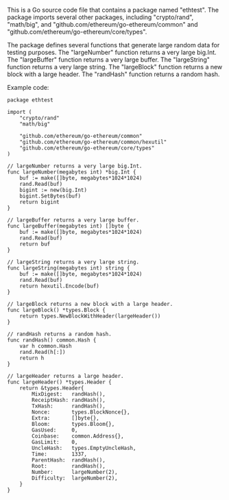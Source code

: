 This is a Go source code file that contains a package named "ethtest". The package imports several other packages, including "crypto/rand", "math/big", and "github.com/ethereum/go-ethereum/common" and "github.com/ethereum/go-ethereum/core/types".

The package defines several functions that generate large random data for testing purposes. The "largeNumber" function returns a very large big.Int. The "largeBuffer" function returns a very large buffer. The "largeString" function returns a very large string. The "largeBlock" function returns a new block with a large header. The "randHash" function returns a random hash.

Example code:

```
package ethtest

import (
	"crypto/rand"
	"math/big"

	"github.com/ethereum/go-ethereum/common"
	"github.com/ethereum/go-ethereum/common/hexutil"
	"github.com/ethereum/go-ethereum/core/types"
)

// largeNumber returns a very large big.Int.
func largeNumber(megabytes int) *big.Int {
	buf := make([]byte, megabytes*1024*1024)
	rand.Read(buf)
	bigint := new(big.Int)
	bigint.SetBytes(buf)
	return bigint
}

// largeBuffer returns a very large buffer.
func largeBuffer(megabytes int) []byte {
	buf := make([]byte, megabytes*1024*1024)
	rand.Read(buf)
	return buf
}

// largeString returns a very large string.
func largeString(megabytes int) string {
	buf := make([]byte, megabytes*1024*1024)
	rand.Read(buf)
	return hexutil.Encode(buf)
}

// largeBlock returns a new block with a large header.
func largeBlock() *types.Block {
	return types.NewBlockWithHeader(largeHeader())
}

// randHash returns a random hash.
func randHash() common.Hash {
	var h common.Hash
	rand.Read(h[:])
	return h
}

// largeHeader returns a large header.
func largeHeader() *types.Header {
	return &types.Header{
		MixDigest:   randHash(),
		ReceiptHash: randHash(),
		TxHash:      randHash(),
		Nonce:       types.BlockNonce{},
		Extra:       []byte{},
		Bloom:       types.Bloom{},
		GasUsed:     0,
		Coinbase:    common.Address{},
		GasLimit:    0,
		UncleHash:   types.EmptyUncleHash,
		Time:        1337,
		ParentHash:  randHash(),
		Root:        randHash(),
		Number:      largeNumber(2),
		Difficulty:  largeNumber(2),
	}
}
```